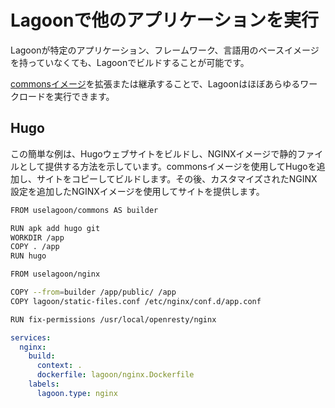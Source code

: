 # Lagoonで他のアプリケーションを実行

Lagoonが特定のアプリケーション、フレームワーク、言語用のベースイメージを持っていなくても、Lagoonでビルドすることが可能です。

[commonsイメージ](../docker-images/commons.md)を拡張または継承することで、Lagoonはほぼあらゆるワークロードを実行できます。

## Hugo

この簡単な例は、Hugoウェブサイトをビルドし、NGINXイメージで静的ファイルとして提供する方法を示しています。commonsイメージを使用してHugoを追加し、サイトをコピーしてビルドします。その後、カスタマイズされたNGINX設定を追加したNGINXイメージを使用してサイトを提供します。

```bash title="nginx.dockerfile"
FROM uselagoon/commons AS builder

RUN apk add hugo git
WORKDIR /app
COPY . /app
RUN hugo

FROM uselagoon/nginx

COPY --from=builder /app/public/ /app
COPY lagoon/static-files.conf /etc/nginx/conf.d/app.conf

RUN fix-permissions /usr/local/openresty/nginx
```

```yaml title="docker-compose.yml"
services:
  nginx:
    build:
      context: .
      dockerfile: lagoon/nginx.Dockerfile
    labels:
      lagoon.type: nginx
```
